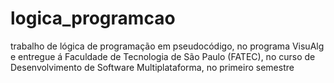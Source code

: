 # logica_programcao
trabalho de lógica de programação em pseudocódigo, no programa VisuAlg e entregue á Faculdade de Tecnologia de São Paulo (FATEC), no curso de Desenvolvimento de Software Multiplataforma, no primeiro semestre
